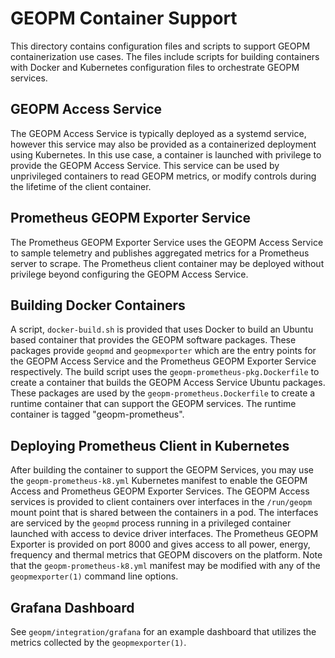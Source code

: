 GEOPM Container Support
=======================

This directory contains configuration files and scripts to support GEOPM
containerization use cases. The files include scripts for building containers
with Docker and Kubernetes configuration files to orchestrate GEOPM services.


GEOPM Access Service
--------------------

The GEOPM Access Service is typically deployed as a systemd service, however
this service may also be provided as a containerized deployment using
Kubernetes.  In this use case, a container is launched with privilege to provide
the GEOPM Access Service.  This service can be used by unprivileged containers
to read GEOPM metrics, or modify controls during the lifetime of the client
container.


Prometheus GEOPM Exporter Service
---------------------------------

The Prometheus GEOPM Exporter Service uses the GEOPM Access Service to sample
telemetry and publishes aggregated metrics for a Prometheus server to scrape.
The Prometheus client container may be deployed without privilege beyond
configuring the GEOPM Access Service.


Building Docker Containers
--------------------------

A script, `docker-build.sh` is provided that uses Docker to build an Ubuntu
based container that provides the GEOPM software packages.  These packages
provide `geopmd` and `geopmexporter` which are the entry points for the GEOPM
Access Service and the Prometheus GEOPM Exporter Service respectively.  The
build script uses the `geopm-prometheus-pkg.Dockerfile` to create a container
that builds the GEOPM Access Service Ubuntu packages.  These packages are used
by the `geopm-prometheus.Dockerfile` to create a runtime container that can
support the GEOPM services.  The runtime container is tagged "geopm-prometheus".


Deploying Prometheus Client in Kubernetes
-----------------------------------------

After building the container to support the GEOPM Services, you may use the
`geopm-prometheus-k8.yml` Kubernetes manifest to enable the GEOPM Access and
Prometheus GEOPM Exporter Services.  The GEOPM Access services is provided to
client containers over interfaces in the `/run/geopm` mount point that is shared
between the containers in a pod.  The interfaces are serviced by the `geopmd`
process running in a privileged container launched with access to device driver
interfaces.  The Prometheus GEOPM Exporter is provided on port 8000 and gives
access to all power, energy, frequency and thermal metrics that GEOPM discovers
on the platform.  Note that the `geopm-prometheus-k8.yml` manifest may be
modified with any of the `geopmexporter(1)` command line options.



Grafana Dashboard
-----------------

See `geopm/integration/grafana` for an example dashboard that utilizes the
metrics collected by the `geopmexporter(1)`.
